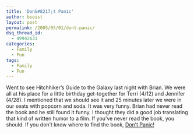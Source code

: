 ```yaml
---
title: 'Don&#8217;t Panic'
author: bsoist
layout: post
permalink: /2005/05/01/dont-panic/
dsq_thread_id:
  - 49942631
categories:
  - Family
  - Fun
tags:
  - Family
  - Fun
---
```

Went to see Hitchhiker&#8217;s Guide to the Galaxy last night with Brian. We were all at his place for a little birthday get-together for Terri (4/12) and Jennifer (4/28). I mentioned that we should see it and 25 minutes later we were in our seats with popcorn and soda. It was very funny. Brian had never read the book and he still found it funny. I thought they did a good job translating that kind of written humor to a film. If you&#8217;ve never read the book, you should. If you don&#8217;t know where to find the book, <a href="http://xml-na.amznxslt.com/onca/xml3?sort=+pmrank&f=http://bsoist.freeshell.org/amz/xsl/amz-detail.xsl&offer=All&dev-t=D1LEVL42QH5864&t=weifyoasme-20&type=heavy&page=1&mode=books&KeywordSearch=hitchhikers%20guide" target="_blank">Don&#8217;t Panic!</a>
